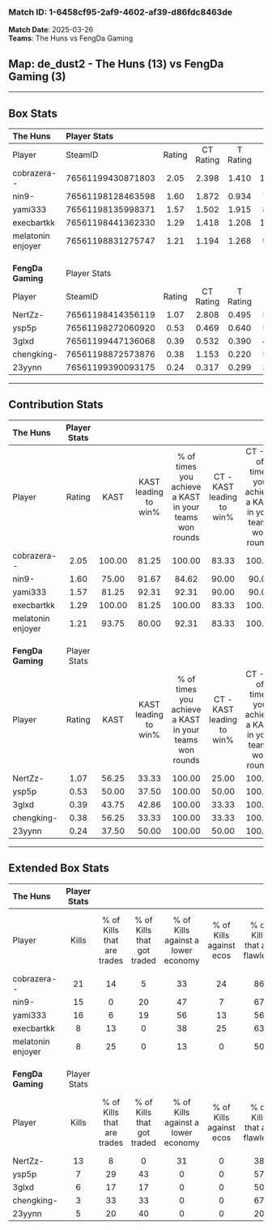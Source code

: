 ### Match ID: 1-6458cf95-2af9-4602-af39-d86fdc8463de  
**Match Date**: 2025-03-26  
**Teams**: The Huns vs FengDa Gaming  

## **Map**: de_dust2 - The Huns (13) vs FengDa Gaming (3)  
---  

## Box Stats  

| **The Huns**      | Player Stats      |        |           |          |        |       |       |         |        |      |     |
| :- | :- | :-: | :-: | :-: | :-: | :-: | :-: | :-: | :-: | :-: | :-: |
| Player            | SteamID           | Rating | CT Rating | T Rating |  KAST  |  ADR  | Kills | Assists | Deaths | K/D  | HS% |
| cobrazera--       | 76561199430871803 |  2.05  |   2.398   |  1.410   | 100.00 | 93.8  |  21   |    4    |   6    | 3.50 | 42  |
| nin9-             | 76561198128463598 |  1.60  |   1.872   |  0.934   | 75.00  | 128.5 |  15   |    6    |   8    | 1.88 | 13  |
| yami333           | 76561198135998371 |  1.57  |   1.502   |  1.915   | 81.25  | 97.4  |  16   |    6    |   9    | 1.78 | 56  |
| execbartkk        | 76561198441362330 |  1.29  |   1.418   |  1.208   | 100.00 | 76.6  |   8   |    9    |   7    | 1.14 | 62  |
| melatonin enjoyer | 76561198831275747 |  1.21  |   1.194   |  1.268   | 93.75  | 46.6  |   8   |    3    |   4    | 2.00 | 75  |
|                   |                   |        |           |          |        |       |       |         |        |      |     |
|                   |                   |        |           |          |        |       |       |         |        |      |     |
|                   |                   |        |           |          |        |       |       |         |        |      |     |
| **FengDa Gaming** | Player Stats      |        |           |          |        |       |       |         |        |      |     |
| Player            | SteamID           | Rating | CT Rating | T Rating |  KAST  |  ADR  | Kills | Assists | Deaths | K/D  | HS% |
| NertZz-           | 76561198414356119 |  1.07  |   2.808   |  0.495   | 56.25  | 80.9  |  13   |    1    |   11   | 1.18 | 46  |
| ysp5p             | 76561198272060920 |  0.53  |   0.469   |  0.640   | 50.00  | 63.3  |   7   |    3    |   15   | 0.47 | 28  |
| 3glxd             | 76561199447136068 |  0.39  |   0.532   |  0.390   | 43.75  | 35.6  |   6   |    1    |   13   | 0.46 | 50  |
| chengking-        | 76561198872573876 |  0.38  |   1.153   |  0.220   | 56.25  | 47.6  |   3   |    9    |   14   | 0.21 | 66  |
| 23yynn            | 76561199390093175 |  0.24  |   0.317   |  0.299   | 37.50  | 37.0  |   5   |    2    |   15   | 0.33 | 80  |
---  

## Contribution Stats  

| **The Huns**      | Player Stats |        |                      |                                                        |                           |                                                             |                          |                                                            |
| :- | :-: | :-: | :-: | :-: | :-: | :-: | :-: | :-: |
| Player            |    Rating    |  KAST  | KAST leading to win% | % of times you achieve a KAST in your teams won rounds | CT - KAST leading to win% | CT - % of times you achieve a KAST in your teams won rounds | T - KAST leading to win% | T - % of times you achieve a KAST in your teams won rounds |
| cobrazera--       |     2.05     | 100.00 |        81.25         |                         100.00                         |           83.33           |                           100.00                            |          75.00           |                           100.00                           |
| nin9-             |     1.60     | 75.00  |        91.67         |                         84.62                          |           90.00           |                            90.00                            |          100.00          |                           66.67                            |
| yami333           |     1.57     | 81.25  |        92.31         |                         92.31                          |           90.00           |                            90.00                            |          100.00          |                           100.00                           |
| execbartkk        |     1.29     | 100.00 |        81.25         |                         100.00                         |           83.33           |                           100.00                            |          75.00           |                           100.00                           |
| melatonin enjoyer |     1.21     | 93.75  |        80.00         |                         92.31                          |           83.33           |                           100.00                            |          66.67           |                           66.67                            |
|                   |              |        |                      |                                                        |                           |                                                             |                          |                                                            |
|                   |              |        |                      |                                                        |                           |                                                             |                          |                                                            |
|                   |              |        |                      |                                                        |                           |                                                             |                          |                                                            |
| **FengDa Gaming** | Player Stats |        |                      |                                                        |                           |                                                             |                          |                                                            |
| Player            |    Rating    |  KAST  | KAST leading to win% | % of times you achieve a KAST in your teams won rounds | CT - KAST leading to win% | CT - % of times you achieve a KAST in your teams won rounds | T - KAST leading to win% | T - % of times you achieve a KAST in your teams won rounds |
| NertZz-           |     1.07     | 56.25  |        33.33         |                         100.00                         |           25.00           |                           100.00                            |          40.00           |                           100.00                           |
| ysp5p             |     0.53     | 50.00  |        37.50         |                         100.00                         |           50.00           |                           100.00                            |          33.33           |                           100.00                           |
| 3glxd             |     0.39     | 43.75  |        42.86         |                         100.00                         |           33.33           |                           100.00                            |          50.00           |                           100.00                           |
| chengking-        |     0.38     | 56.25  |        33.33         |                         100.00                         |           33.33           |                           100.00                            |          33.33           |                           100.00                           |
| 23yynn            |     0.24     | 37.50  |        50.00         |                         100.00                         |           50.00           |                           100.00                            |          50.00           |                           100.00                           |
---  

## Extended Box Stats  

| **The Huns**      | Player Stats |                            |                            |                                    |                         |                              |                                 |        |                             |                                     |                          |                               |                            |
| :- | :-: | :-: | :-: | :-: | :-: | :-: | :-: | :-: | :-: | :-: | :-: | :-: | :-: |
| Player            |    Kills     | % of Kills that are trades | % of Kills that got traded | % of Kills against a lower economy | % of Kills against ecos | % of Kills that are flawless | % of Kills that are close duels | Deaths | % of Deaths that get traded | % of Deaths against a lower economy | % of Deaths against ecos | % of Deaths that are flawless | % of Deaths that are close |
| cobrazera--       |      21      |             14             |             5              |                 33                 |           24            |              86              |                0                |   6    |             50              |                 50                  |            0             |              67               |             0              |
| nin9-             |      15      |             0              |             20             |                 47                 |            7            |              67              |                7                |   8    |             13              |                 38                  |            13            |              25               |             13             |
| yami333           |      16      |             6              |             19             |                 56                 |           13            |              56              |                6                |   9    |             11              |                 33                  |            11            |              56               |             0              |
| execbartkk        |      8       |             13             |             0              |                 38                 |           25            |              63              |                0                |   7    |             29              |                 14                  |            0             |              14               |             14             |
| melatonin enjoyer |      8       |             25             |             0              |                 13                 |            0            |              50              |               13                |   4    |              0              |                 25                  |            0             |              75               |             0              |
|                   |              |                            |                            |                                    |                         |                              |                                 |        |                             |                                     |                          |                               |                            |
|                   |              |                            |                            |                                    |                         |                              |                                 |        |                             |                                     |                          |                               |                            |
|                   |              |                            |                            |                                    |                         |                              |                                 |        |                             |                                     |                          |                               |                            |
| **FengDa Gaming** | Player Stats |                            |                            |                                    |                         |                              |                                 |        |                             |                                     |                          |                               |                            |
| Player            |    Kills     | % of Kills that are trades | % of Kills that got traded | % of Kills against a lower economy | % of Kills against ecos | % of Kills that are flawless | % of Kills that are close duels | Deaths | % of Deaths that get traded | % of Deaths against a lower economy | % of Deaths against ecos | % of Deaths that are flawless | % of Deaths that are close |
| NertZz-           |      13      |             8              |             0              |                 31                 |            0            |              38              |               15                |   11   |              0              |                  0                  |            0             |              73               |             9              |
| ysp5p             |      7       |             29             |             43             |                 0                  |            0            |              57              |                0                |   15   |             13              |                  7                  |            0             |              67               |             13             |
| 3glxd             |      6       |             17             |             17             |                 0                  |            0            |              50              |                0                |   13   |              8              |                  8                  |            0             |              77               |             0              |
| chengking-        |      3       |             33             |             33             |                 0                  |            0            |              67              |                0                |   14   |             14              |                  0                  |            0             |              50               |             0              |
| 23yynn            |      5       |             20             |             40             |                 0                  |            0            |              20              |                0                |   15   |             13              |                  7                  |            0             |              73               |             0              |
